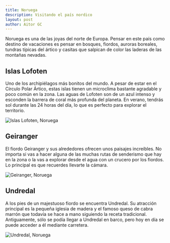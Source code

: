 ```yaml
---
title: Noruega
description: Visitando el país nordico
layout: post
author: Aitor GC
---
```


Noruega es una de las joyas del norte de Europa. Pensar en este país como destino de vacaciones es pensar en bosques, fiordos, auroras boreales, tundras típicas del ártico y casitas que salpican de color las laderas de las montañas nevadas.

## Islas Lofoten

Uno de los archipiélagos más bonitos del mundo. A pesar de estar en el Círculo Polar Ártico, estas islas tienen un microclima bastante agradable y poco común en la zona. Las aguas de Lofoten son de un azul intenso y esconden la barrera de coral más profunda del planeta. En verano, tendrás sol durante las 24 horas del día, lo que es perfecto para explorar el territorio.

![Islas Lofoten, Noruega](/jekyllexample/assets/images/noruega/islas_lofoten.jpg)

## Geiranger

El fiordo Geiranger y sus alrededores ofrecen unos paisajes increíbles. No importa si vas a hacer alguna de las muchas rutas de senderismo que hay en la zona o la vas a explorar desde el agua con un crucero por los fiordos. Lo principal es que recuerdes llevarte la cámara.

![Geiranger, Noruega](/jekyllexample/assets/images/noruega/geiranger.jpg)

## Undredal

A los pies de un majestuoso fiordo se encuentra Undredal. Su atracción principal es la pequeña iglesia de madera y el famoso queso de cabra marrón que todavía se hace a mano siguiendo la receta tradicional. Antiguamente, sólo se podía llegar a Undredal en barco, pero hoy en día se puede acceder a él mediante carretera.

![Undredal, Noruega](/jekyllexample/assets/images/noruega/undredal.jpg)
